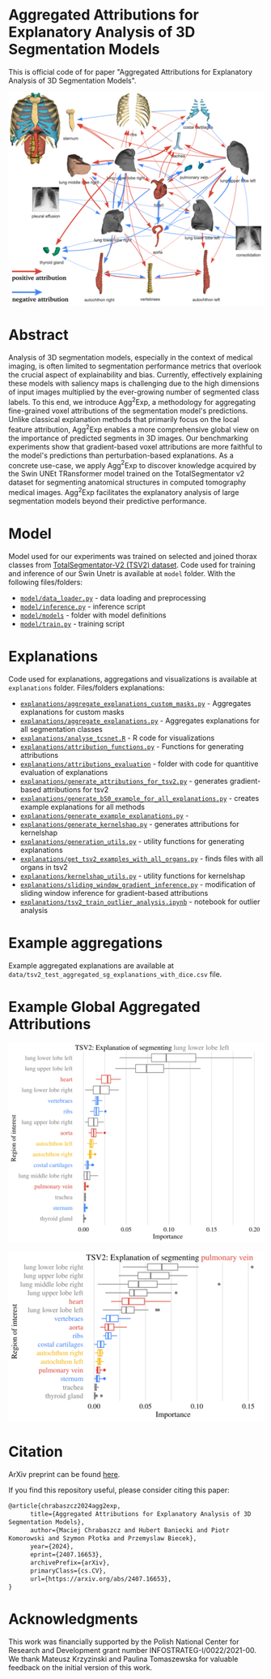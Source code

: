 # Aggregated Attributions for Explanatory Analysis of 3D Segmentation Models
This is official code of for paper "Aggregated Attributions for Explanatory Analysis of 3D Segmentation Models". 

![](images/agg2exp_graph2.png)

# Abstract
Analysis of 3D segmentation models, especially in the context of medical imaging, is often limited to segmentation performance metrics that overlook the crucial aspect of explainability and bias. Currently, effectively explaining these models with saliency maps is challenging due to the high dimensions of input images multiplied by the ever-growing number of segmented class labels. To this end, we introduce Agg$^2$Exp, a methodology for aggregating fine-grained voxel attributions of the segmentation model's predictions. Unlike classical explanation methods that primarily focus on the local feature attribution, Agg$^2$Exp enables a more comprehensive global view on the importance of predicted segments in 3D images. Our benchmarking experiments show that gradient-based voxel attributions are more faithful to the model's predictions than perturbation-based explanations. As a concrete use-case, we apply Agg$^2$Exp to discover knowledge acquired by the Swin UNEt TRansformer model trained on the TotalSegmentator v2 dataset for segmenting anatomical structures in computed tomography medical images. Agg$^2$Exp facilitates the explanatory analysis of large segmentation models beyond their predictive performance. 



# Model
Model used for our experiments was trained on selected and joined thorax classes from [TotalSegmentator-V2 (TSV2) dataset](https://github.com/wasserth/TotalSegmentator).
Code used for training and inference of our Swin Unetr is available at `model` folder. With the following files/folders:
- [`model/data_loader.py`](model/data_loader.py) - data loading and preprocessing
- [`model/inference.py`](model/inference.py) - inference script
- [`model/models`](model/models/) - folder with model definitions
- [`model/train.py`](model/train.py) - training script
# Explanations
Code used for explanations, aggregations and visualizations is available at `explanations` folder.
Files/folders explanations:
- [`explanations/aggregate_explanations_custom_masks.py`](explanations/aggregate_explanations_custom_masks.py) - Aggregates explanations for custom masks
- [`explanations/aggregate_explanations.py`](explanations/aggregate_explanations.py) - Aggregates explanations for all segmentation classes
- [`explanations/analyse_tcsnet.R`](explanations/analyse_tcsnet.R) - R code for visualizations
- [`explanations/attribution_functions.py`](explanations/attribution_functions.py) - Functions for generating attributions
- [`explanations/attributions_evaluation`](explanations/attributions_evaluation/) - folder with code for quantitive evaluation of explanations
- [`explanations/generate_attributions_for_tsv2.py`](explanations/generate_attributions_for_tsv2.py) - generates gradient-based attributions for tsv2
- [`explanations/generate_b50_example_for_all_explanations.py`](explanations/generate_b50_example_for_all_explanations.py) - creates example explanations for all methods
- [`explanations/generate_example_explanations.py`](explanations/generate_example_explanations.py) - 
- [`explanations/generate_kernelshap.py`](explanations/generate_kernelshap.py) - generates attributions for kernelshap
- [`explanations/generation_utils.py`](explanations/generation_utils.py) - utility functions for generating explanations
- [`explanations/get_tsv2_examples_with_all_organs.py`](explanations/get_tsv2_examples_with_all_organs.py) - finds files with all organs in tsv2
- [`explanations/kernelshap_utils.py`](explanations/kernelshap_utils.py) - utility functions for kernelshap
- [`explanations/sliding_window_gradient_inference.py`](explanations/sliding_window_gradient_inference.py) - modification of sliding window inference for gradient-based attributions
- [`explanations/tsv2_train_outlier_analysis.ipynb`](explanations/tsv2_train_outlier_analysis.ipynb) - notebook for outlier analysis

# Example aggregations
Example aggregated explanations are available at `data/tsv2_test_aggregated_sg_explanations_with_dice.csv` file.

# Example Global Aggregated Attributions

![](images/global_lung_lower_lobe_left_tsv2.png)

![](images/global_pulmonary_vein_tsv2.png)
# Citation
ArXiv preprint can be found [here](https://arxiv.org/abs/2407.16653).

If you find this repository useful, please consider citing this paper:

```
@article{chrabaszcz2024agg2exp,
      title={Aggregated Attributions for Explanatory Analysis of 3D Segmentation Models}, 
      author={Maciej Chrabaszcz and Hubert Baniecki and Piotr Komorowski and Szymon Płotka and Przemyslaw Biecek},
      year={2024},
      eprint={2407.16653},
      archivePrefix={arXiv},
      primaryClass={cs.CV},
      url={https://arxiv.org/abs/2407.16653}, 
}
```

# Acknowledgments
This work was financially supported by the Polish National Center for Research and Development grant number INFOSTRATEG-I/0022/2021-00. We thank Mateusz Krzyzinski and Paulina Tomaszewska for valuable feedback on the initial version of this work.
